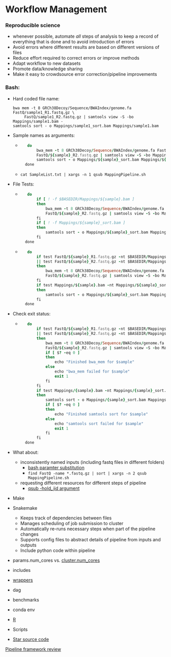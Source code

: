 # Workflow Management

### Reproducible science
- whenever possible, automate *all* steps of analysis to keep a record of everything that is done and to avoid introduction of errors
- Avoid errors where different results are based on different versions of files
- Reduce effort required to correct errors or improve methods
- Adapt workflow to new datasets
- Promote data/knowledge sharing
- Make it easy to crowdsource error correction/pipeline improvements

### Bash:
- Hard coded file name:

    ```
    bwa mem -t 8 GRCh38Decoy/Sequence/BWAIndex/genome.fa FastQ/sample1_R1.fastq.gz \
         FastQ/sample1_R2.fastq.gz | samtools view -S -bo Mappings/sample1.bam -
    samtools sort - o Mappings/sample1_sort.bam Mappings/sample1.bam
    ```
         
- Sample names as arguments:
    - ```for sample in $@
         do
             bwa_mem -t 8 GRCh38Decoy/Sequence/BWAIndex/genome.fa FastQ/${sample}_R1.fastq.gz \
             FastQ/${sample}_R2.fastq.gz | samtools view -S -bo Mappings/${sample}.bam
             samtools sort - o Mappings/${sample}_sort.bam Mappings/${sample}.bam
        done
        ```
    - ```cat SampleList.txt | xargs -n 1 qsub MappingPipeline.sh```
- File Tests:
    - ```for sample in $@
         do
             if [ ! -f $BASEDIR/Mappings/${sample}.bam ]
             then
                 bwa_mem -t 8 GRCh38Decoy/Sequence/BWAIndex/genome.fa FastQ/${sample}_R1.fastq.gz \
                 FastQ/${sample}_R2.fastq.gz | samtools view -S -bo Mappings/${sample}.bam
             fi
             if [ ! -f Mappings/${sample}_sort.bam ]
             then
                 samtools sort - o Mappings/${sample}_sort.bam Mappings/${sample}.bam
             fi
        done
        ```
    - ```for sample in $@
         do
             if test FastQ/${sample}_R1.fastq.gz -nt $BASEDIR/Mappings/${sample}.bam \
             || test FastQ/${sample}_R2.fastq.gz -nt $BASEDIR/Mappings/${sample}.bam
             then
                 bwa_mem -t 8 GRCh38Decoy/Sequence/BWAIndex/genome.fa FastQ/${sample}_R1.fastq.gz \
                 FastQ/${sample}_R2.fastq.gz | samtools view -S -bo Mappings/${sample}.bam
             fi
             if test Mappings/${sample}.bam -nt Mappings/${sample}_sort.bam
             then
                 samtools sort - o Mappings/${sample}_sort.bam Mappings/${sample}.bam
             fi
        done
        ```
- Check exit status:
    - ```for sample in $@
         do
             if test FastQ/${sample}_R1.fastq.gz -nt $BASEDIR/Mappings/${sample}.bam \
             || test FastQ/${sample}_R2.fastq.gz -nt $BASEDIR/Mappings/${sample}.bam
             then
                 bwa_mem -t 8 GRCh38Decoy/Sequence/BWAIndex/genome.fa FastQ/${sample}_R1.fastq.gz \
                 FastQ/${sample}_R2.fastq.gz | samtools view -S -bo Mappings/${sample}.bam
                 if [ $? -eq 0 ]
                 then
                     echo "Finished bwa_mem for $sample"
                 else
                     echo "bwa_mem failed for $sample"
                     exit 1
                 fi
             fi
             if test Mappings/{sample}.bam -nt Mappings/{sample}_sort.bam
             then
                 samtools sort - o Mappings/{sample}_sort.bam Mappings/{sample}.bam
                 if [ $? -eq 0 ]
                 then
                     echo "Finished samtools sort for $sample"
                 else
                     echo "samtools sort failed for $sample"
                     exit 1
                 fi
             fi
        done
        ```
- What about:
    - inconsistently named inputs (including fastq files in different folders)
        - [bash paramter substitution](http://www.tldp.org/LDP/LG/issue18/bash.html)
        - ```find FastQ -name *.fastq.gz | sort | xargs -n 2 qsub MappingPipeline.sh```
    - requesting different resources for different steps of pipeline
        - [qsub -hold_jid argument](https://stackoverflow.com/questions/11525214/wait-for-set-of-qsub-jobs-to-complete)

- Make
- Snakemake
    - Keeps track of dependencies between files
    - Manages scheduling of job submission to cluster
    - Automatically re-runs necessary steps when part of the pipeline changes
    - Supports config files to abstract details of pipeline from inputs and outputs
    - Include python code within pipeline
    
- params.num_cores vs. [cluster.num_cores](http://snakemake.readthedocs.io/en/stable/snakefiles/configuration.html#cluster-configuration)
- includes
- [wrappers](https://snakemake-wrappers.readthedocs.io/en/stable)
- dag
- benchmarks
- conda env
- [R](http://snakemake.readthedocs.io/en/stable/snakefiles/utils.html#scripting-with-r)
- Scripts

- [Star source code](https://github.com/alexdobin/STAR/tree/master/source)

[Pipeline framework review](https://academic.oup.com/bib/article-lookup/doi/10.1093/bib/bbw020)